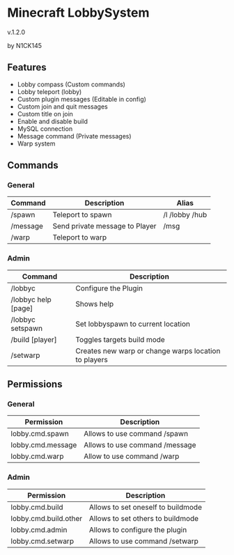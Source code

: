 # Minecraft LobbySystem
v.1.2.0

by N1CK145
## Features
* Lobby compass (Custom commands)
* Lobby teleport (lobby)
* Custom plugin messages (Editable in config)
* Custom join and quit messages
* Custom title on join
* Enable and disable build
* MySQL connection
* Message command (Private messages)
* Warp system

## Commands
### General
| Command | Description | Alias |
| ------- | ----------- | ----- |
| /spawn  | Teleport to spawn | /l /lobby /hub |
| /message <player> <message> | Send private message to Player | /msg |
| /warp <warp> | Teleport to warp |  |

### Admin
| Command | Description |
| ------- | ----------- |
| /lobbyc  | Configure the Plugin |
| /lobbyc help [page]   | Shows help |
| /lobbyc setspawn | Set lobbyspawn to current location |
| /build [player] | Toggles targets build mode |
| /setwarp <warp> | Creates new warp or change warps location to players |

## Permissions
### General
| Permission | Description |
| ---------- | ----------- |
| lobby.cmd.spawn | Allows to use command /spawn |
| lobby.cmd.message | Allows to use command /message |
| lobby.cmd.warp | Allow to use command /warp |

### Admin
| Permission | Description |
| ---------- | ----------- |
| lobby.cmd.build | Allows to set oneself to buildmode |
| lobby.cmd.build.other | Allows to set others to buildmode |
| lobby.cmd.admin | Allows to configure the plugin |
| lobby.cmd.setwarp | Allows to use command /setwarp |
